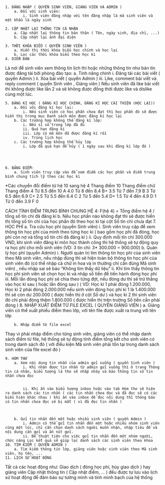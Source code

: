     1. ĐĂNG NHẬP ( QUYỀN SINH VIÊN, GIẢNG VIÊN VÀ ADMIN )
        a. Đối với sinh viên:
            i. Sinh viên đăng nhập với tên đăng nhập là mã sinh viên và mật khẩu là ngày sinh 

    2. CẬP NHẬT LẠI THÔNG TIN CÁ NHÂN
        a. Cập nhật lại thông tin bản thân ( Tên, ngày sinh, địa chỉ, ...) 
        b. Cập nhật lại ảnh đại diện

    3. THỜI KHÓA BIỂU ( QUYỀN SINH VIÊN )
        a. Hiển thị thời khóa biểu học chính và học lại
        b. Lọc các thời khóa biểu theo học kì
    4. DIỄN ĐÀN
Là nơi để sinh viên xem thông tin lịch thi hoặc những thông tin như bản tin được đăng tải bởi phòng đào tạo:
        a. Tính năng chính
            i. Đăng tải các bài viết ( quyền Admin )
            ii. Xóa bài viết ( quyền Admin )
            iii. Like, comment bài viết và reply comment ( quyền Sinh viên , Giảng viên )
Nếu sinh viên đã like bài viết thì không được like lần 2 và sẽ không được đồng thời được like và dislike cùng một lúc. 

    5. ĐĂNG KÍ HỌC ( ĐĂNG KÍ HỌC CHÍNH, ĐĂNG KÍ HỌC CẢI THIỆN (HỌC LẠI))
        a. Đối với đăng kí học lại:
            i. Nếu sinh viên có học phần chưa đạt thì học phần đó sẽ được hiển thị trong mục Danh sách môn được đăng kí học lại
        b. Các trường hợp không thể đăng kí lớp:
            i. Nếu sĩ sỗ trong lớp đã đủ 
            ii. Quá hạn đăng kí
            iii. Lớp có mã môn đã được đăng kí rồi
            iv. Trùng lịch học
        c. Các trường hợp không thể hủy lớp
            i. Lớp đã quá hạn để hủy ( 1 ngày sau khi đăng kí lớp đó )




    6. BẢNG ĐIỂM:
        a. Sinh viên truy cập vào để xem điểm các học phần và điểm trung bình chung tích lỹ theo các học kì
*Các chuyển đổi điểm từ hệ 10 sang hệ 4
Thang điểm 10
Thang điểm chữ
Thang điểm 4
Từ 8.5 đến 10
A
4.0
Từ 8 đến 8.4
B+
3.5
Từ 7 đến 7.9
B
3
Từ 6.5 đến 6.9
C+
2.5
Từ 5.5 đến 6.4
C
2
Từ 5 đến 5.4
D+
1.5
Từ 4 đến 4.9
D
1
Từ 0 đến 3.9
F
0
 
CÁCH TÍNH ĐIỂM TRUNG BÌNH CHUNG HỆ 4: 
F(hệ 4) = Tổng điểm hệ 4 / tổng số tín chỉ đã đăng kí
        b. Nếu học phần nào không đạt thì sẽ được hiển thị tổng số tín chỉ của học phần đó theo học kì tại cột Số tín chỉ chưa đạt
    7. HỌC PHÍ
        a. Tra cứu học phí (quyền Sinh viên)
            i. Sinh viên truy cập để xem thông tin học phí của mình theo từng học kì ( bao gồm học phí đã đóng, học phí còn nợ và tổng số tín chỉ đã đăng kí )
            ii. Quy định mỗi tín chỉ 300.000 VND, khi sinh viên đăng kí môn học thành công thì hệ thống sẽ tự động quy ra học phí cho mỗi sinh viên (VD: 3 tín chỉ: 3* 300.000 = 900.000)
        b. Quản lý học phí (quyền Admin)
            i. Người quản trị tìm thông tin học phí của sinh viên theo Mã sinh viên, nếu nhập đúng thì sẽ hiện toàn bộ thông tin học phí của sinh viên đó (có thể nhập cả chữ in hoa và in thường chỉ cần đúng Mã sinh viên) , nếu nhập sai sẽ báo “Không tìm thấy dữ liệu” 
            ii. Khi tìm thấy thông tin học phí sinh viên sẽ chọn học kì và nhập số tiền để tiến hành đóng học phí
            iii. Mỗi lần đóng học phí sẽ chia theo từng đợt, nếu đóng dư thì sẽ trừ thẳng vào học kì sau ( hoặc lần đóng sau ) ( VD: Học kì 1 phải đóng 1.200.000, Học kì 2 phải đóng 2.000.000 nếu sinh viên đóng học phí kì 1 là 1.400.000 thì sẽ còn dư 200.000 ( được hiển thị ở cột Số dư ) và học kì 2 thì sinh viên đó chỉ phải đóng thêm 1.800.000 ( được hiển thị trên trường Số tiền cần phải đóng )
    8. NHẬP XUẤT ĐIỂM TỪ FILE EXCEL ( QUYỀN GIẢNG VIÊN )
        a.  Giảng viên có thể xuất phiếu điểm theo lớp, với tên file được xuất ra trung với tên lớp







        b. Nhập điểm từ file excel
Thay vì phải nhập điểm cho từng sinh viên, giảng viên có thể nhập danh sách điểm từ file, hệ thống sẽ tự động tính điểm tổng kết cho sinh viên có trong danh sách đó ( với điều kiện Mã sinh viên phải tồn tại trong danh sách sinh viên của file excel đó )


    9. HÒM THƯ
        a. Xem nội dung tin nhắn của admin gửi xuống ( quyền Sinh viên )
            i. Khi nhận được tin nhắn từ admin gửi xuống thì ở trang Thông tin cá nhân, biểu tượng lá thư sẽ nhấp nháy và báo thông tin số tin nhắn chưa đọc 


            ii. Khi ấn vào biểu tượng inbox hoặc vào tab Hòm thư sẽ hiện ra danh sách các tin nhắn ( các tin nhắn chưa đọc và đã đọc sẽ có các biểu hiện khác nhau ) khi ấn vào inbox để đọc nội dung thì thông báo có tin nhắn chưa đọc sẽ bị mất ( vì đã đọc tin nhắn )


	
        b. Gửi tin nhắn đến một hoặc nhiều sinh viên ( quyền Admin )
            i. Admin có thể gửi tin nhắn đến một hoặc nhiều nhóm sinh viên cùng một lúc, chỉ cần chọn danh sách người muốn nhận, nhập tiêu đề và nội dung cần gửi và ấn nút gửi.
            ii. Để thuật tiện cho việc gửi tin nhắn đến một nhóm người, chức năng Lọc kết quả sẽ giúp lọc danh sách các sinh viên theo khoa
    10. TÌM KIẾM ( QUYỀN ADMIN )
        a. Tìm kiếm thông tin lớp, giảng viên hoặc sinh viên theo Mã sinh viên, họ tên, ...
    11. LỊCH SỬ HOẠT ĐỘNG
Tất cả các hoạt động như: Giao dịch ( đóng học phí, hủy giao dịch ) hay giảng viên Cập nhật thông tin ( Cập nhật điểm, ... ) đều được tự lưu vào lịch sử hoạt động để đảm bảo sự tường minh và tính minh bạch của hệ thống


 
